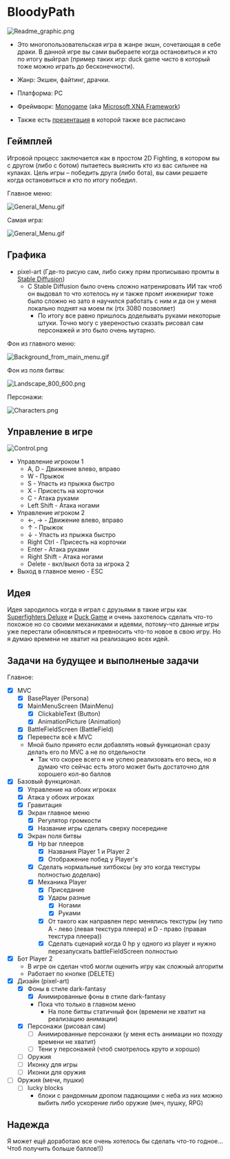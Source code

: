 # BloodyPath

![Readme_graphic.png](https://github.com/ve3xone/BloodyPath/blob/master/.github/Readme_graphic.png?raw=true)

- Это многопользовательская игра в жанре экшн, сочетающая в себе драки. В данной игре вы сами выбераете когда остановиться и кто по итогу выйграл (пример таких игр: duck game чисто в который тоже можно играть до бесконечности).

- Жанр: Экшен, файтинг, драчки.

- Платформа: PC

- Фреймворк: [Monogame](https://github.com/MonoGame/MonoGame) (aka [Microsoft XNA Framework](https://en.wikipedia.org/wiki/Microsoft_XNA))

- Также есть [презентация](https://github.com/ve3xone/BloodyPath/raw/master/BloodyPath_Presentation.pptx) в которой также все расписано

## Геймплей 

Игровой процесс заключается как в простом 2D Fighting, в котором вы с другом (либо с ботом) пытаетесь выяснить кто из вас сильнее на кулаках. Цель игры – победить друга (либо бота), вы сами решаете когда остановиться и кто по итогу победил.

Главное меню:

![General_Menu.gif](https://github.com/ve3xone/BloodyPath/blob/master/.github/General_Menu.gif?raw=true)

Самая игра:

![General_Menu.gif](https://github.com/ve3xone/BloodyPath/blob/master/.github/Gameplay.gif?raw=true)

## Графика

- pixel-art (Где-то рисую сам, либо сижу прям прописываю промты в [Stable Diffusion](https://github.com/AUTOMATIC1111/stable-diffusion-webui))
    - С Stable Diffusion было очень сложно натренировать ИИ так чтоб он выдовал то что хотелось ну и также промт инженириг тоже было сложно но зато я научился работать с ним и да он у меня локально поднят на моем пк (rtx 3080 позволяет)
        - По итогу все равно пришлось доделывать руками некоторые штуки.
Точно могу с увереностью сказать рисовал сам персонажей и это было очень мутарно.

Фон из главного меню:

![Background_from_main_menu.gif](https://github.com/ve3xone/BloodyPath/blob/master/.github/Background_from_main_menu.gif?raw=true)

Фон из поля битвы:

![Landscape_800_600.png](https://github.com/ve3xone/BloodyPath/blob/master/Content/Backgrounds/Landscape_800_600.png?raw=true)

Персонажи:

![Characters.png](https://github.com/ve3xone/BloodyPath/blob/master/.github/Characters.png?raw=true)

## Управление в игре

![Control.png](https://github.com/ve3xone/BloodyPath/blob/master/.github/Control.png?raw=true)

- Управление игроком 1
    - A, D - Движение влево, вправо
    - W - Прыжок
    - S - Упасть из прыжка быстро
    - X - Присесть на корточки
    - С - Атака руками
    - Left Shift - Атака ногами
- Управление игроком 2
    - ←, → - Движение влево, вправо
    - ↑ - Прыжок
    - ↓ - Упасть из прыжка быстро
    - Right Ctrl - Присесть на корточки
    - Enter - Атака руками
    - Right Shift - Атака ногами
    - Delete - вкл/выкл бота за игрока 2
- Выход в главное меню - ESC

## Идея

Идея зародилось когда я играл с друзьями в такие игры как [Superfighters Deluxe](https://store.steampowered.com/app/855860/Superfighters_Deluxe/) и [Duck Game](https://store.steampowered.com/app/312530/Duck_Game/) и очень захотелось сделать что-то похожое но со своими механиками и идеями, потому-что данные игры уже перестали обновляться и превносить что-то новое в свою игру. Но я думаю времени не хватит на реализацию всех идей.

## Задачи на будущее и выполненые задачи

Главное:

- [x] MVC
    - [x] BasePlayer (Persona)
    - [x] MainMenuScreen (MainMenu)
        - [x] ClickableText (Button)
        - [x] AnimationPicture (Animation)
    - [x] BattleFieldScreen (BattleField)
    - [x] Перевести всё к MVC
    - Мной было принято если добавлять новый функционал сразу делать его по MVC а не по отдельности
        - Так что скорее всего я не успею реализовать его весь, но я думаю что сейчас есть этого может быть достаточно для хорошего кол-во баллов
- [x] Базовый функционал.
    - [x] Управление на обоих игроках
    - [x] Атака у обоих игроках
    - [x] Гравитация
    - [x] Экран главное меню
        - [x] Регулятор громкости
        - [x] Название игры сделать сверху посередине
    - [x] Экран поля битвы
        - [x] Hp bar плееров
            - [x] Названия Player 1 и Player 2
            - [x] Отображение побед у Player's
        - [x] Сделать нормальные хитбоксы (ну это когда текстуры полностью доделаю)
        - [x] Механика Player
            - [x] Приседание
            - [x] Удары разные
                - [x] Ногами
                - [x] Руками
            - [x] От такого как направлен перс менялись текстуры (ну типо A - лево (левая текстура плеера) и D - право (правая текстура плеера))
            - [x] Сделать сценарий когда 0 hp у одного из player и нужно перезапускать battleFieldScreen полностью 
- [x] Бот Player 2
    - В игре он сделан чтоб могли оценить игру как сложный алгоритм
    - Работает по кнопке (DELETE)
- [x] Дизайн (pixel-art)
    - [x] Фоны в стиле dark-fantasy
        - [x] Анимированные фоны в стиле dark-fantasy
        - Пока что только в главном меню
          - На поле битвы статичный фон (времени не хватит на реализацию анимации)
    - [x] Персонажи (рисовал сам)
        - [ ] Анимированные персонажи (у меня есть анимации но походу времени не хватит)
        - [ ] Тени у персонажей (чтоб смотрелось круто и хорошо)
    - [ ] Оружия
    - [ ] Иконку для игры
    - [ ] Иконки для оружия
- [ ] Оружия (мечи, пушки)
    - [ ] lucky blocks 
        - блоки с рандомным дропом падающими с неба из них можно выбить либо ускорение либо оружие (меч, пушку, RPG)

## Надежда

Я может ещё доработаю все очень хотелось бы сделать что-то годное... Чтоб получить больше баллов!))